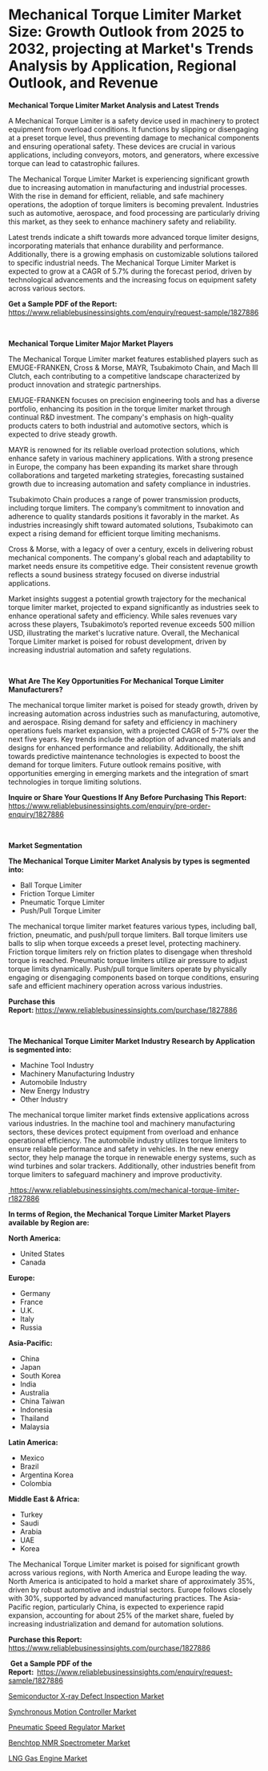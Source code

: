 <p><h1>Mechanical Torque Limiter Market Size: Growth Outlook from 2025 to 2032, projecting at Market's Trends Analysis by Application, Regional Outlook, and Revenue</h1></p><p><strong>Mechanical Torque Limiter Market Analysis and Latest Trends</strong></p>
<p><p>A Mechanical Torque Limiter is a safety device used in machinery to protect equipment from overload conditions. It functions by slipping or disengaging at a preset torque level, thus preventing damage to mechanical components and ensuring operational safety. These devices are crucial in various applications, including conveyors, motors, and generators, where excessive torque can lead to catastrophic failures.</p><p>The Mechanical Torque Limiter Market is experiencing significant growth due to increasing automation in manufacturing and industrial processes. With the rise in demand for efficient, reliable, and safe machinery operations, the adoption of torque limiters is becoming prevalent. Industries such as automotive, aerospace, and food processing are particularly driving this market, as they seek to enhance machinery safety and reliability.</p><p>Latest trends indicate a shift towards more advanced torque limiter designs, incorporating materials that enhance durability and performance. Additionally, there is a growing emphasis on customizable solutions tailored to specific industrial needs. The Mechanical Torque Limiter Market is expected to grow at a CAGR of 5.7% during the forecast period, driven by technological advancements and the increasing focus on equipment safety across various sectors.</p></p>
<p><strong>Get a Sample PDF of the Report:&nbsp;</strong> <a href="https://www.reliablebusinessinsights.com/enquiry/request-sample/1827886?utm_campaign=1847&utm_medium=2&utm_source=Github&utm_content=ia&utm_term=28022025&utm_id=mechanical-torque-limiter">https://www.reliablebusinessinsights.com/enquiry/request-sample/1827886</a></p>
<p>&nbsp;</p>
<p><strong>Mechanical Torque Limiter Major Market Players</strong></p>
<p><p>The Mechanical Torque Limiter market features established players such as EMUGE-FRANKEN, Cross & Morse, MAYR, Tsubakimoto Chain, and Mach III Clutch, each contributing to a competitive landscape characterized by product innovation and strategic partnerships.</p><p>EMUGE-FRANKEN focuses on precision engineering tools and has a diverse portfolio, enhancing its position in the torque limiter market through continual R&D investment. The company's emphasis on high-quality products caters to both industrial and automotive sectors, which is expected to drive steady growth. </p><p>MAYR is renowned for its reliable overload protection solutions, which enhance safety in various machinery applications. With a strong presence in Europe, the company has been expanding its market share through collaborations and targeted marketing strategies, forecasting sustained growth due to increasing automation and safety compliance in industries.</p><p>Tsubakimoto Chain produces a range of power transmission products, including torque limiters. The company’s commitment to innovation and adherence to quality standards positions it favorably in the market. As industries increasingly shift toward automated solutions, Tsubakimoto can expect a rising demand for efficient torque limiting mechanisms.</p><p>Cross & Morse, with a legacy of over a century, excels in delivering robust mechanical components. The company's global reach and adaptability to market needs ensure its competitive edge. Their consistent revenue growth reflects a sound business strategy focused on diverse industrial applications.</p><p>Market insights suggest a potential growth trajectory for the mechanical torque limiter market, projected to expand significantly as industries seek to enhance operational safety and efficiency. While sales revenues vary across these players, Tsubakimoto’s reported revenue exceeds 500 million USD, illustrating the market's lucrative nature. Overall, the Mechanical Torque Limiter market is poised for robust development, driven by increasing industrial automation and safety regulations.</p></p>
<p>&nbsp;</p>
<p><strong>What Are The Key Opportunities For Mechanical Torque Limiter Manufacturers?</strong></p>
<p><p>The mechanical torque limiter market is poised for steady growth, driven by increasing automation across industries such as manufacturing, automotive, and aerospace. Rising demand for safety and efficiency in machinery operations fuels market expansion, with a projected CAGR of 5-7% over the next five years. Key trends include the adoption of advanced materials and designs for enhanced performance and reliability. Additionally, the shift towards predictive maintenance technologies is expected to boost the demand for torque limiters. Future outlook remains positive, with opportunities emerging in emerging markets and the integration of smart technologies in torque limiting solutions.</p></p>
<p><strong>Inquire or Share Your Questions If Any Before Purchasing This Report:</strong> <a href="https://www.reliablebusinessinsights.com/enquiry/pre-order-enquiry/1827886?utm_campaign=1847&utm_medium=2&utm_source=Github&utm_content=ia&utm_term=28022025&utm_id=mechanical-torque-limiter">https://www.reliablebusinessinsights.com/enquiry/pre-order-enquiry/1827886</a></p>
<p>&nbsp;</p>
<p><strong>Market Segmentation</strong></p>
<p><strong>The Mechanical Torque Limiter Market Analysis by types is segmented into:</strong></p>
<p><ul><li>Ball Torque Limiter</li><li>Friction Torque Limiter</li><li>Pneumatic Torque Limiter</li><li>Push/Pull Torque Limiter</li></ul></p>
<p><p>The mechanical torque limiter market features various types, including ball, friction, pneumatic, and push/pull torque limiters. Ball torque limiters use balls to slip when torque exceeds a preset level, protecting machinery. Friction torque limiters rely on friction plates to disengage when threshold torque is reached. Pneumatic torque limiters utilize air pressure to adjust torque limits dynamically. Push/pull torque limiters operate by physically engaging or disengaging components based on torque conditions, ensuring safe and efficient machinery operation across various industries.</p></p>
<p><strong>Purchase this Report:&nbsp;</strong><a href="https://www.reliablebusinessinsights.com/purchase/1827886?utm_campaign=1847&utm_medium=2&utm_source=Github&utm_content=ia&utm_term=28022025&utm_id=mechanical-torque-limiter">https://www.reliablebusinessinsights.com/purchase/1827886</a></p>
<p>&nbsp;</p>
<p><strong>The Mechanical Torque Limiter Market Industry Research by Application is segmented into:</strong></p>
<p><ul><li>Machine Tool Industry</li><li>Machinery Manufacturing Industry</li><li>Automobile Industry</li><li>New Energy Industry</li><li>Other Industry</li></ul></p>
<p><p>The mechanical torque limiter market finds extensive applications across various industries. In the machine tool and machinery manufacturing sectors, these devices protect equipment from overload and enhance operational efficiency. The automobile industry utilizes torque limiters to ensure reliable performance and safety in vehicles. In the new energy sector, they help manage the torque in renewable energy systems, such as wind turbines and solar trackers. Additionally, other industries benefit from torque limiters to safeguard machinery and improve productivity.</p></p>
<p><a href="https://www.reliablebusinessinsights.com/mechanical-torque-limiter-r1827886?utm_campaign=1847&utm_medium=2&utm_source=Github&utm_content=ia&utm_term=28022025&utm_id=mechanical-torque-limiter">&nbsp;https://www.reliablebusinessinsights.com/mechanical-torque-limiter-r1827886</a></p>
<p><strong>In terms of Region, the Mechanical Torque Limiter Market Players available by Region are:</strong></p>
<p>
    <p> <strong> North America: </strong>
        <ul>
            <li>United States</li>
            <li>Canada</li>
        </ul>
        </p> 
    <p> <strong> Europe: </strong>
        <ul>
            <li>Germany</li>
            <li>France</li>
            <li>U.K.</li>
            <li>Italy</li>
            <li>Russia</li>
        </ul>
        </p> 
    <p> <strong> Asia-Pacific: </strong>
        <ul>
            <li>China</li>
            <li>Japan</li>
            <li>South Korea</li>
            <li>India</li>
            <li>Australia</li>
            <li>China Taiwan</li>
            <li>Indonesia</li>
            <li>Thailand</li>
            <li>Malaysia</li>
        </ul>
        </p> 
    <p> <strong> Latin America: </strong>
        <ul>
            <li>Mexico</li>
            <li>Brazil</li>
            <li>Argentina Korea</li>
            <li>Colombia</li>
        </ul>
        </p> 
    <p> <strong> Middle East & Africa: </strong>
        <ul>
            <li>Turkey</li>
            <li>Saudi</li>
            <li>Arabia</li>
            <li>UAE</li>
            <li>Korea</li>
        </ul>
    </p>
    </p>
<p><p>The Mechanical Torque Limiter market is poised for significant growth across various regions, with North America and Europe leading the way. North America is anticipated to hold a market share of approximately 35%, driven by robust automotive and industrial sectors. Europe follows closely with 30%, supported by advanced manufacturing practices. The Asia-Pacific region, particularly China, is expected to experience rapid expansion, accounting for about 25% of the market share, fueled by increasing industrialization and demand for automation solutions.</p></p>
<p><strong>Purchase this Report: </strong><a href="https://www.reliablebusinessinsights.com/purchase/1827886?utm_campaign=1847&utm_medium=2&utm_source=Github&utm_content=ia&utm_term=28022025&utm_id=mechanical-torque-limiter">https://www.reliablebusinessinsights.com/purchase/1827886</a></p>
<p>&nbsp;<strong>Get a Sample PDF of the Report:&nbsp;&nbsp;</strong><a href="https://www.reliablebusinessinsights.com/enquiry/request-sample/1827886?utm_campaign=1847&utm_medium=2&utm_source=Github&utm_content=ia&utm_term=28022025&utm_id=mechanical-torque-limiter">https://www.reliablebusinessinsights.com/enquiry/request-sample/1827886</a></p>
<p><strong></strong></p>
<p><p><a href="https://github.com/vasqmbrica4/Market-Research-Report-List-1/blob/main/semiconductor-x-ray-defect-inspection-market.md?utm_campaign=1847&utm_medium=2&utm_source=Github&utm_content=ia&utm_term=28022025&utm_id=mechanical-torque-limiter">Semiconductor X-ray Defect Inspection Market</a></p><p><a href="https://github.com/giardafshaxb/Market-Research-Report-List-1/blob/main/synchronous-motion-controller-market.md?utm_campaign=1847&utm_medium=2&utm_source=Github&utm_content=ia&utm_term=28022025&utm_id=mechanical-torque-limiter">Synchronous Motion Controller Market</a></p><p><a href="https://github.com/ludongfomban/Market-Research-Report-List-1/blob/main/pneumatic-speed-regulator-market.md?utm_campaign=1847&utm_medium=2&utm_source=Github&utm_content=ia&utm_term=28022025&utm_id=mechanical-torque-limiter">Pneumatic Speed Regulator Market</a></p><p><a href="https://github.com/petiteergat/Market-Research-Report-List-1/blob/main/benchtop-nmr-spectrometer-market.md?utm_campaign=1847&utm_medium=2&utm_source=Github&utm_content=ia&utm_term=28022025&utm_id=mechanical-torque-limiter">Benchtop NMR Spectrometer Market</a></p><p><a href="https://github.com/kimanyuzuga/Market-Research-Report-List-1/blob/main/lng-gas-engine-market.md?utm_campaign=1847&utm_medium=2&utm_source=Github&utm_content=ia&utm_term=28022025&utm_id=mechanical-torque-limiter">LNG Gas Engine Market</a></p></p>